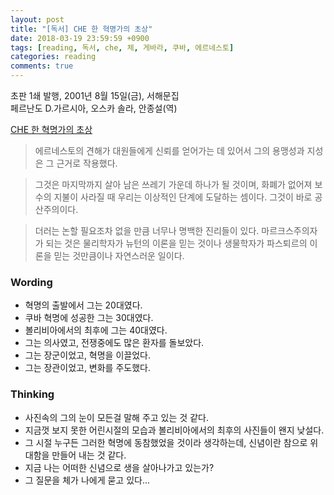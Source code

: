 ```yaml
---
layout: post
title: "[독서] CHE 한 혁명가의 초상"
date: 2018-03-19 23:59:59 +0900
tags: [reading, 독서, che, 체, 게바라, 쿠바, 에르네스토]
categories: reading
comments: true
---
```

초판 1쇄 발행, 2001년 8월 15일(금), 서해문집  
페르난도 D.가르시아, 오스카 솔라, 안종설(역)  

[CHE 한 혁명가의 초상](http://www.yes24.com/24/goods/1431631)

> 에르네스토의 견해가 대원들에게 신뢰를 얻어가는 데 있어서 그의 용맹성과 지성은 그 근거로 작용했다.  

> 그것은 마지막까지 살아 남은 쓰레기 가운데 하나가 될 것이며, 화폐가 없어져 보수의 지불이 사라질 때 우리는 이상적인 단계에 도달하는 셈이다. 그것이 바로 공산주의이다.  

> 더러는 논할 필요조차 없을 만큼 너무나 명백한 진리들이 있다. 마르크스주의자가 되는 것은 물리학자가 뉴턴의 이론을 믿는 것이나 생물학자가 파스퇴르의 이론을 믿는 것만큼이나 자연스러운 일이다.  


### Wording
* 혁명의 출발에서 그는 20대였다. 
* 쿠바 혁명에 성공한 그는 30대였다.
* 볼리비아에서의 최후에 그는 40대였다.
* 그는 의사였고, 전쟁중에도 많은 환자를 돌보았다.
* 그는 장군이었고, 혁명을 이끌었다.
* 그는 장관이었고, 변화를 주도했다.

### Thinking
* 사진속의 그의 눈이 모든걸 말해 주고 있는 것 같다.
* 지금껏 보지 못한 어린시절의 모습과 볼리비아에서의 최후의 사진들이 왠지 낮설다.
* 그 시절 누구든 그러한 혁명에 동참했었을 것이라 생각하는데, 신념이란 참으로 위대함을 만들어 내는 것 같다.
* 지금 나는 어떠한 신념으로 생을 살아나가고 있는가?
* 그 질문을 체가 나에게 묻고 있다...